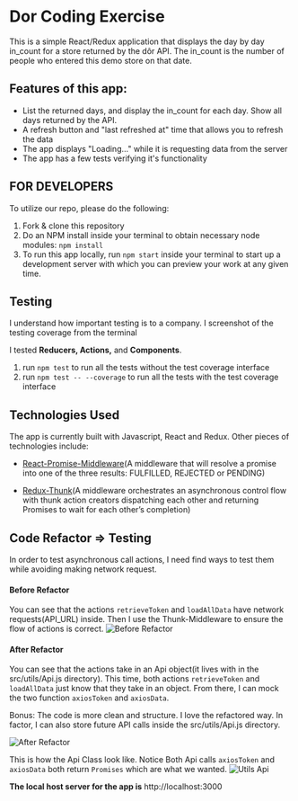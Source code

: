# Dor Coding Exercise

This is a simple React/Redux application that displays the day by day in_count for a store returned by the dôr API. The in_count is the number of people who entered this demo store on that date.

## Features of this app:
- List the returned days, and display the in_count for each day. Show all days returned by the API.
- A refresh button and "last refreshed at" time that allows you to refresh the data
- The app displays "Loading..." while it is requesting data from the server
- The app has a few tests verifying it's functionality


## FOR DEVELOPERS ##
To utilize our repo, please do the following:

1. Fork & clone this repository
2. Do an NPM install inside your terminal to obtain necessary node modules: `npm install`
3. To run this app locally, run `npm start` inside your terminal to start up a development server with which you can preview your work at any given time.

## Testing ##
I understand how important testing is to a company. I screenshot of the testing coverage from the terminal

I tested **Reducers, Actions,** and **Components**.

1. run ```npm test``` to run all the tests without the test coverage interface
2. run ```npm test -- --coverage``` to run all the tests with the test coverage interface


## Technologies Used

The app is currently built with Javascript, React and Redux.
Other pieces of technologies include:

* [React-Promise-Middleware](https://github.com/pburtchaell/redux-promise-middleware/blob/master/docs/introduction.md)(A middleware that will resolve a promise into one of the three results: FULFILLED, REJECTED or PENDING)

* [Redux-Thunk](https://github.com/gaearon/redux-thunk)(A middleware orchestrates an asynchronous control flow with thunk action creators dispatching each other and returning Promises to wait for each other’s completion)


## Code Refactor => Testing

In order to test asynchronous call actions, I need find ways to test them while avoiding making network request.

#### Before Refactor ####
You can see that the actions ```retrieveToken``` and ```loadAllData``` have network requests(API_URL) inside. Then I use the Thunk-Middleware to ensure the flow of actions is correct.
![Before Refactor](https://imgur.com/a/BE5je)

#### After Refactor ####
You can see that the actions take in an Api object(it lives with in the src/utils/Api.js directory). This time, both actions ```retrieveToken``` and ```loadAllData``` just know that they take in an object. From there, I can mock the two function ```axiosToken``` and ```axiosData```.

Bonus: The code is more clean and structure. I love the refactored way. In factor, I can also store future API calls inside the src/utils/Api.js directory.

![After Refactor](https://imgur.com/pTdFYIm)

This is how the Api Class look like. Notice Both Api calls ```axiosToken``` and ```axiosData``` both return ```Promises``` which are what we wanted.
![Utils Api](https://imgur.com/a/rn1BJ)

**The local host server for the app is** http://localhost:3000
